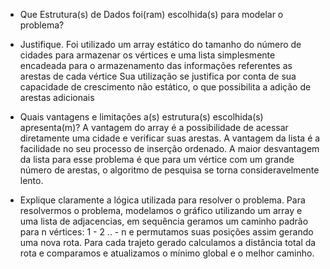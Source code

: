 - Que Estrutura(s) de Dados foi(ram) escolhida(s) para modelar o problema?
- Justifique.
Foi utilizado um array estático do tamanho do número de cidades para armazenar os vértices e uma lista simplesmente encadeada para o armazenamento das informações referentes as arestas de cada vértice
Sua utilização se justifica por conta de sua capacidade de crescimento não estático, o que possibilita a adição de arestas adicionais

- Quais vantagens e limitações a(s) estrutura(s) escolhida(s) apresenta(m)?
A vantagem do array é a possibilidade de acessar diretamente uma cidade e verificar suas arestas.
A vantagem da lista é a facilidade no seu processo de inserção ordenado.
A maior desvantagem da lista para esse problema é que para um vértice com um grande número de arestas, o algoritmo de pesquisa se torna consideravelmente lento.

- Explique claramente a lógica utilizada para resolver o problema.
Para resolvermos o problema, modelamos o gráfico utilizando um array e uma lista de adjacencias, em sequência geramos um caminho
padrão para n vértices: 1 - 2 .. - n e permutamos suas posições assim gerando uma nova rota. Para cada trajeto gerado calculamos
a distância total da rota e comparamos e atualizamos o mínimo global e o melhor caminho.


